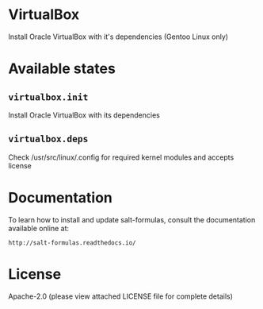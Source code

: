 VirtualBox
======================

Install Oracle VirtualBox with it's dependencies (Gentoo Linux only)

Available states
================

``virtualbox.init``
--------------------
Install Oracle VirtualBox with its dependencies

``virtualbox.deps``
--------------------
Check /usr/src/linux/.config for required kernel modules and accepts license

Documentation
======================

To learn how to install and update salt-formulas, consult the documentation
available online at:

    http://salt-formulas.readthedocs.io/

License
======================
Apache-2.0 (please view attached LICENSE file for complete details)
